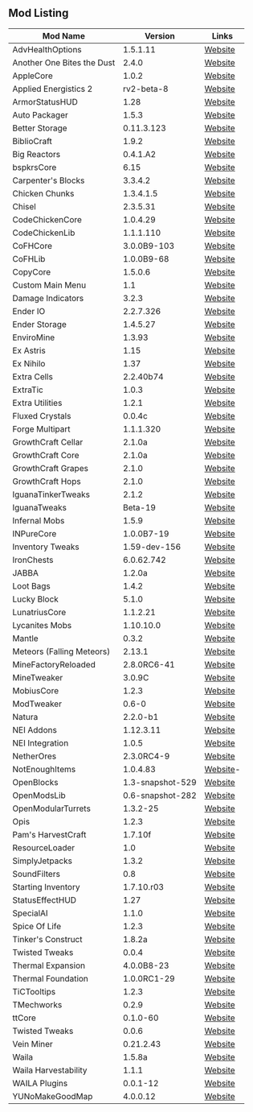 Mod Listing
------

| Mod Name | Version | Links |
| -------- | ------- | ------- |
| AdvHealthOptions | 1.5.1.11 | [Website](http://copy.mcft.net/) |
| Another One Bites the Dust | 2.4.0 | [Website](http://www.minecraftforum.net/topic/2319703-) |
| AppleCore | 1.0.2 | [Website](http://minecraft.curseforge.com/mc-mods/224472-) |
| Applied Energistics 2 | rv2-beta-8 | [Website](http://ae-mod.info/) |
| ArmorStatusHUD | 1.28 | [Website](http://www.minecraftforum.net/forums/mapping-and-modding/minecraft-mods/1282347-) |
| Auto Packager |	1.5.3 | [Website](http://minecraft.curseforge.com/mc-mods/221457-) |
| Better Storage | 0.11.3.123 | [Website](http://www.minecraftforum.net/forums/mapping-and-modding/minecraft-mods/wip-mods/1442380-) |
| BiblioCraft |	1.9.2 | [Website](http://www.bibliocraftmod.com) |
| Big Reactors | 0.4.1.A2 | [Website](http://www.big-reactors.com/) |
| bspkrsCore | 6.15 | [Website](http://www.minecraftforum.net/forums/mapping-and-modding/minecraft-mods/1281180-) |
| Carpenter's Blocks | 3.3.4.2 | [Website](http://www.minecraftforum.net/topic/1790919-) |
| Chicken Chunks | 1.3.4.1.5 | [Website](http://www.minecraftforum.net/topic/909223-) |
| Chisel | 2.3.5.31 | [Website](http://www.minecraftforum.net/topic/2592047-) |
| CodeChickenCore | 1.0.4.29 | [Website](http://www.minecraftforum.net/topic/909223-) |
| CodeChickenLib | 1.1.1.110 | [Website](http://www.minecraftforum.net/topic/909223-) |
| CoFHCore | 3.0.0B9-103 | [Website](http://teamcofh.com/) |
| CoFHLib | 1.0.0B9-68 | [Website](http://teamcofh.com/) |
| CopyCore | 1.5.0.6 | [Website](http://copy.mcft.net/) |
| Custom Main Menu | 1.1 | [Website](http://minecraft.curseforge.com/mc-mods/226406-) |
| Damage Indicators | 3.2.3 | [Website](http://www.minecraftforum.net/forums/mapping-and-modding/minecraft-mods/1286538-) |
| Ender IO | 2.2.7.326 | [Website](http://enderio.com) |
| Ender Storage | 1.4.5.27 | [Website](http://www.minecraftforum.net/topic/909223-) |
| EnviroMine | 1.3.93 | [Website](https://github.com/EnviroMine/EnviroMine-1.7) |
| Ex Astris | 1.15 | [Website](http://www.minecraftforum.net/forums/mapping-and-modding/minecraft-mods/wip-mods/2210492-) |
| Ex Nihilo | 1.37 | [Website](http://www.minecraftforum.net/topic/1981778-) |
| Extra Cells | 2.2.40b74 | [Website](https://github.com/M3gaFr3ak/ExtraCells2) |
| ExtraTic | 1.0.3 | [Website](http://minecraft.curseforge.com/mc-mods/72728-extratic) |
| Extra Utilities | 1.2.1 | [Website](http://www.minecraftforum.net/topic/1776056-) |
| Fluxed Crystals | 0.0.4c | [Website](http://minecraft.curseforge.com/mc-mods/226074-) |
| Forge Multipart | 1.1.1.320 | [Website](https://github.com/Chicken-Bones/ForgeMultipart) |
| GrowthCraft Cellar | 2.1.0a | [Website](http://www.minecraftforum.net/forums/mapping-and-modding/minecraft-mods/1286298-) |
| GrowthCraft Core | 2.1.0a | [Website](http://www.minecraftforum.net/forums/mapping-and-modding/minecraft-mods/1286298-) |
| GrowthCraft Grapes | 2.1.0 | [Website](http://www.minecraftforum.net/forums/mapping-and-modding/minecraft-mods/1286298-) |
| GrowthCraft Hops | 2.1.0 | [Website](http://www.minecraftforum.net/forums/mapping-and-modding/minecraft-mods/1286298-) |
| IguanaTinkerTweaks | 2.1.2 | [Website](http://www.minecraftforum.net/forums/mapping-and-modding/minecraft-mods/2176855-) |
| IguanaTweaks | Beta-19 | [Website](http://www.minecraftforum.net/forums/mapping-and-modding/minecraft-mods/1295224-) |
| Infernal Mobs | 1.5.9 | [Website](http://www.atomicstryker.net/infernalmobs.php) |
| INPureCore | 1.0.0B7-19 | [Website](http://www.minecraftforum.net/forums/mapping-and-modding/minecraft-mods/2196459-) |
| Inventory Tweaks | 1.59-dev-156 | [Website](https://github.com/Kobata/inventory-tweaks) |
| IronChests | 6.0.62.742 | [Website](http://files.minecraftforge.net/IronChests2/) |
| JABBA | 1.2.0a | [Website](http://profmobius.blogspot.fr/search/label/JABBA) |
| Loot Bags | 1.4.2 | [Website](http://minecraft.curseforge.com/mc-mods/225946-) |
| Lucky Block | 5.1.0 | [Website](http://www.minecraftforum.net/topic/2031111-) |
| LunatriusCore | 1.1.2.21 | [Website](http://mc.lunatri.us/) |
| Lycanites Mobs | 1.10.10.0 | [Website](http://lycanitesmobs.nephrite.co.uk) |
| Mantle | 0.3.2 | [Website](https://github.com/SlimeKnights/Mantle) |
| Meteors (Falling Meteors) | 2.13.1 | [Website](http://www.minecraftforum.net/topic/989113-) |
| MineFactoryReloaded | 2.8.0RC6-41 | [Website](http://www.minecraftforum.net/topic/2016680-) |
| MineTweaker | 3.0.9C | [Website](http://www.minecraftforum.net/topic/1886008-) |
| MobiusCore | 1.2.3 | [Website](http://profmobius.blogspot.fr/) |
| ModTweaker | 0.6-0 | [Website](http://minecraft.curseforge.com/mc-mods/220954-) |
| Natura | 2.2.0-b1 | [Website](http://www.minecraftforum.net/topic/1753754-) | |
| NEI Addons | 1.12.3.11 | [Website](http://bdew.net/neiaddons) |
| NEI Integration | 1.0.5 | [Website](http://minecraft.curseforge.com/mc-mods/225251-) |
| NetherOres | 2.3.0RC4-9 | [Website](http://www.minecraftforum.net/topic/2016680-) |
| NotEnoughItems | 1.0.4.83 | [Website](http://www.minecraftforum.net/topic/909223)- |
| OpenBlocks | 1.3-snapshot-529 | [Website](http://www.minecraftforum.net/topic/1941514-) |
| OpenModsLib | 0.6-snapshot-282 | [Website](http://www.minecraftforum.net/topic/1941514-) |
| OpenModularTurrets | 1.3.2-25 | [Website](http://minecraft.curseforge.com/mc-mods/224663-) |
| Opis | 1.2.3 | [Website](http://www.minecraftforum.net/topic/2104497-) |
| Pam's HarvestCraft | 1.7.10f | [Website](http://www.minecraftforum.net/topic/402069-) |
| ResourceLoader | 1.0 | [Website](http://minecraft.curseforge.com/mc-mods/226447-) |
| SimplyJetpacks | 1.3.2 | [Website](http://minecraft.curseforge.com/mc-mods/79325-) |
| SoundFilters | 0.8 | [Website](http://minecraft.curseforge.com/mc-mods/222789-sound-filters)
| Starting Inventory | 1.7.10.r03 | [Website](http://www.minecraftforum.net/topic/1009577-) |
| StatusEffectHUD | 1.27 | [Website](http://www.minecraftforum.net/topic/1114612-) |
| SpecialAI | 1.1.0 | [Website](http://www.minecraftforum.net/forums/mapping-and-modding/minecraft-mods/1282771-) |
| Spice Of Life | 1.2.3 | [Website](http://www.minecraftforum.net/forums/mapping-and-modding/minecraft-mods/2091809-) |
| Tinker's Construct | 1.8.2a | [Website](http://www.minecraftforum.net/topic/1659892-t) |
| Twisted Tweaks | 0.0.4 | [Website](https://github.com/TSSN/Twisted-Tweaks) |
| Thermal Expansion | 4.0.0B8-23 | [Website](http://teamcofh.com/) |
| Thermal Foundation | 1.0.0RC1-29 | [Website](http://teamcofh.com/) |
| TiCTooltips | 1.2.3 | [Website](http://www.minecraftforum.net/forums/mapping-and-modding/minecraft-mods/1294501-) |
| TMechworks | 0.2.9 | [Website](http://www.minecraftforum.net/topic/1659892-) |
| ttCore | 0.1.0-60 | [Website](http://minecraft.curseforge.com/mc-mods/226082-) |
| Twisted Tweaks | 0.0.6 | [Website](https://github.com/TSSN/Twisted-Tweaks) |
| Vein Miner | 0.21.2.43 | [Website](http://minecraft.curseforge.com/mc-mods/veinminer/) |
| Waila | 1.5.8a | [Website](http://www.minecraftforum.net/topic/1846244-) |
| Waila Harvestability | 1.1.1 | [Website](http://www.minecraftforum.net/forums/mapping-and-modding/minecraft-mods/1295067-) |
| WAILA Plugins | 0.0.1-12 | [Website](http://minecraft.curseforge.com/mc-mods/226119-) |
| YUNoMakeGoodMap | 4.0.0.12 | [Website](https://github.com/LexManos/YUNoMakeGoodMap) |
